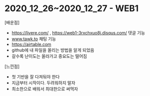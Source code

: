 # 2020_12_26~2020_12_27 - WEB1

[배운점]
- https://livere.com/ , https://web1-3rxchxuo8j.disqus.com/  댓글 기능
- www.tawk.to 채팅 기능
- https://airtable.com 
- github에 내 파일을 올리는 방법을 알게 되었음
- 갈수록 난이도는 올라가고 중요도는 떨어짐

[느낀점]
- 첫 기반을 잘 다져둬야 한다
- 지금부터 시작이다. 두려워하지 말자
- 최소한으로 배워서 최대한으로 써먹자
